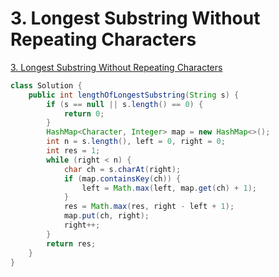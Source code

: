 # 3. Longest Substring Without Repeating Characters

[3. Longest Substring Without Repeating Characters](https://leetcode.com/problems/longest-substring-without-repeating-characters/)

```java
class Solution {
    public int lengthOfLongestSubstring(String s) {
        if (s == null || s.length() == 0) {
            return 0;
        }
        HashMap<Character, Integer> map = new HashMap<>();
        int n = s.length(), left = 0, right = 0;
        int res = 1;
        while (right < n) {
            char ch = s.charAt(right);
            if (map.containsKey(ch)) {                
                left = Math.max(left, map.get(ch) + 1);
            }
            res = Math.max(res, right - left + 1);
            map.put(ch, right);
            right++;
        }
        return res;
    }
}
```